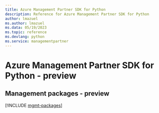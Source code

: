 ```yaml
---
title: Azure Management Partner SDK for Python
description: Reference for Azure Management Partner SDK for Python
author: lmazuel
ms.author: lmazuel
ms.data: 05/19/2023
ms.topic: reference
ms.devlang: python
ms.service: managementpartner
---
```

# Azure Management Partner SDK for Python - preview

## Management packages - preview
[!INCLUDE [mgmt-packages](management-partner-mgmt-index.md)]